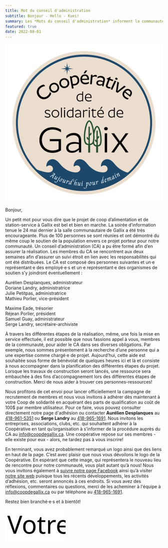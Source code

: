 ```yaml
---
title: Mot du conseil d'administration  
subtitle: Bonjour - Hello - Kuei!
summary: Les *Mots du conseil d'administration* informent la communauté à propos des derniers avancements du projet, des détails, etc. Celui-ci se veut le premier billet, décrivant les dernières nouvelles depuis la rencontre du 24 mai, notamment les membres du CA, le lancement de la campagne d'adhésion et plus encore!
featured: true
date: 2022-08-01
---
```


![logo](/img/logo/csg_logo-slogan_1000x.png)

Bonjour,

Un petit mot pour vous dire que le projet de coop d’alimentation et de station-service à Gallix est bel et bien en marche. La soirée d’information tenue le 24 mai dernier à la salle communautaire de Gallix a été très encourageante. Plus de 100 personnes se sont réunies et ont démontré du même coup le soutien de la population envers ce projet porteur pour notre communauté. Un conseil d’administration (CA) a pu être formé afin d’en assurer la réalisation. Les membres du CA se rencontrent aux deux semaines afin d’assurer un suivi étroit en lien avec les responsabilités qui ont été distribuées. Le CA est composé des personnes suivantes et un·e représentant·e des employé·e·s et un·e représentant·e des organismes de soutien s’y joindront éventuellement :

<div class="row">
<div class="col col-md-6">
<p>
Aurélien Desplanques, administrateur<br>
Doriane Landry, administratrice<br>
Julie Petitpas, administratrice<br>
Mathieu Porlier, vice-président<br>
</p>
</div>
<div class="col col-md-6">
<p>
Maxime Eade, trésorier<br>
Réjean Porlier, président<br>
Samuel Guay, administrateur <br>
Serge Landry, secrétaire-archiviste<br>
</p>
</div>
</div>


À travers les différentes étapes de la réalisation, même, une fois la mise en service effectuée, il est possible que nous fassions appel à vous, membres de la communauté, pour aider le CA dans ses diverses obligations. Par exemple, nous sommes présentement à la recherche d’une personne qui a une expertise comme chargé·e de projet. Aujourd’hui, cette aide est souhaitée sous forme de bénévolat de quelques heures ici et là et consiste à nous accompagner dans la planification des différentes étapes du projet. Lorsque les travaux de construction seront lancés, une ressource sera embauchée à des fins d’accompagnement lors des différentes étapes de construction. Merci de nous aider à trouver ces personnes-ressources!

Nous profitons de cet envoi pour lancer officiellement la campagne de recrutement de membres et nous vous invitons à adhérer dès maintenant à votre Coop de solidarité en acquérant des parts de qualification au coût de 100$ par membre utilisateur. Pour ce faire, vous pouvez consulter directement notre page d'adhésion ou contacter **Aurélien Desplanques** au [418-961-5351](tel:4189615351) ou **Serge Landry** au [418-965-1691](tel:4189651691). Nous invitons les entreprises, associations, clubs, etc. qui souhaitent adhérer à la Coopérative en tant qu’organisation à s’informer de la procédure auprès du CA au info@coopdegallix.ca. Une coopérative repose sur ses membres - elle existe pour eux - alors, ne tardez pas à vous inscrire!

En terminant, vous avez probablement remarqué un logo ainsi que des liens en haut de la page. C’est avec plaisir que nous vous dévoilons le logo de la Coopérative. En espérant que cette image, qui représentera le nouveau lieu de rencontre pour notre communauté, vous plait autant qu’à nous! Nous vous invitons également à [suivre notre page Facebook](https://facebook.com/CoopdeGallix) ainsi qu’à visiter [notre site web](https://coopdegallix.ca/) puisque tous les récents développements, les activités d’adhésion, etc. seront annoncés à ces endroits. Si vous avez des réflexions, commentaires ou questions, merci de les acheminer à l'équipe à [info@coopdegallix.ca](mailto:info@coopdegallix.ca) ou par téléphone au [418-965-1691](tel:418-965-1691).

Restez bien branché·e·s et à bientôt!

![signature](/img/votre_ca.svg)

